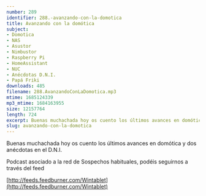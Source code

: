 ```yaml
---
number: 289
identifier: 288.-avanzando-con-la-domotica
title: Avanzando con la domótica
subject:
- Domotica
- NAS
- Asustor
- Nimbustor
- Raspberry Pi
- HomeAssistant
- NUC
- Anécdotas D.N.I.
- Papá Friki
downloads: 485
filename: 288.AvanzandoConLaDomotica.mp3
mtime: 1685124339
mp3_mtime: 1684163955
size: 12157764
length: 724
excerpt: Buenas muchachada hoy os cuento los últimos avances en domótica y dos anécdotas en el D.N.I.
slug: avanzando-con-la-domotica
---
```

Buenas muchachada hoy os cuento los últimos avances en domótica y dos anécdotas en el D.N.I.  

Podcast asociado a la red de Sospechos habituales, podéis seguirnos a través del feed 

[http://feeds.feedburner.com/Wintablet](http://feeds.feedburner.com/Wintablet)